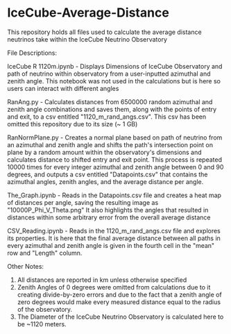 # IceCube-Average-Distance
This repository holds all files used to calculate the average distance neutrinos take within the IceCube Neutrino Observatory

File Descriptions:

IceCube R 1120m.ipynb - Displays Dimensions of IceCube Observatory and path of neutrino within observatory from a user-inputted azimuthal and zenith angle. This notebook was not used in the calculations but is here so users can interact with different angles

RanAng.py - Calculates distances from 6500000 random azimuthal and zenith angle combinations and saves them, along with the points of entry and exit, to a csv entitled "1120_m_rand_angs.csv". This csv has been omitted this repository due to its size (~ 1 GB)

RanNormPlane.py - Creates a normal plane based on path of neutrino from an azimuthal and zenith angle and shifts the path's intersection point on plane by a random amount within the observatory's dimensions and calculates distance to shifted entry and exit point. This process is repeated 10000 times for every integer azimuthal and zenith angle between 0 and 90 degrees, and outputs a csv entitled "Datapoints.csv" that contains the azimuthal angles, zenith angles, and the average distance per angle. 

The_Graph.ipynb - Reads in the Datapoints.csv file and creates a heat map of distances per angle, saving the resulting image as "10000P_Phi_V_Theta.png" It also highlights the angles that resulted in distances within some arbitrary error from the overall average distance

CSV_Reading.ipynb - Reads in the 1120_m_rand_angs.csv file and explores its properties. It is here that the final average distance between all paths in every azimuthal and zenith angle is given in the fourth cell in the "mean" row and "Length" column.

Other Notes:
1. All distances are reported in km unless otherwise specified
2. Zenith Angles of 0 degrees were omitted from calculations due to it creating divide-by-zero errors and due to the fact that a zenith angle of zero degrees would make every measured distance equal to the radius of the observatory.
3. The Diameter of the IceCube Neutrino Observatory is calculated here to be ~1120 meters. 
